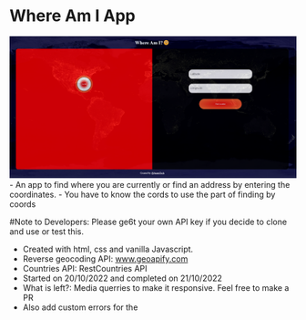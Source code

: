 # Where Am I App

<img src='whereami.png'>
- An app to find where you are currently or find an address by entering the coordinates.
- You have to know the cords to use the part of finding by coords

#Note to Developers:
Please ge6t your own API key if you decide to clone and use or test this.

- Created with html, css and vanilla Javascript.
- Reverse geocoding API: www.geoapify.com
- Countries API: RestCountries API
- Started on 20/10/2022 and completed on 21/10/2022
- What is left?: Media querries to make it responsive. Feel free to make a PR
- Also add custom errors for the
